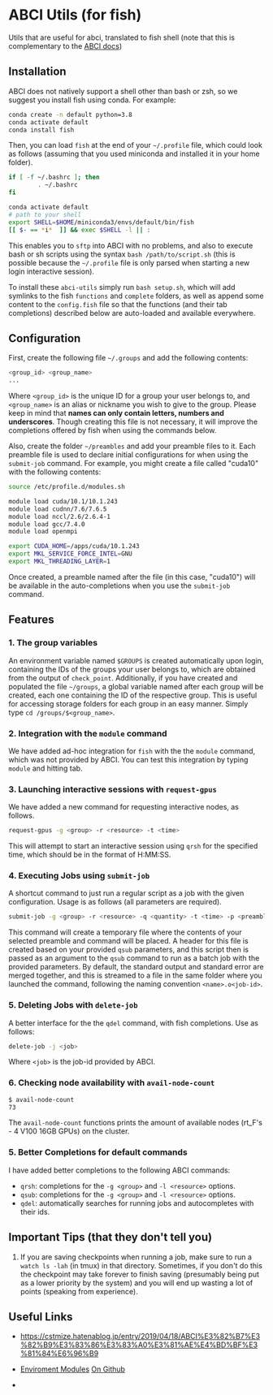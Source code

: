 # ABCI Utils (for fish)

Utils that are useful for abci, translated to fish shell (note that this is complementary to the [ABCI docs](https://docs.abci.ai/en/01/))

## Installation

ABCI does not natively support a shell other than bash or zsh, so we suggest you install fish using conda. For example:

```bash
conda create -n default python=3.8
conda activate default 
conda install fish
```

Then, you can load `fish` at the end of your `~/.profile` file, which could look as follows (assuming that you used miniconda and installed it in your home folder).

```bash
if [ -f ~/.bashrc ]; then
        . ~/.bashrc
fi

conda activate default
# path to your shell
export SHELL=$HOME/miniconda3/envs/default/bin/fish
[[ $- == *i*  ]] && exec $SHELL -l || :
```
This enables you to `sftp` into ABCI with no problems, and also to execute bash or sh scripts using the syntax `bash /path/to/script.sh` (this is possible because the `~/.profile` file is only parsed when starting a new login interactive session).

To install these `abci-utils` simply run `bash setup.sh`, which will add symlinks to the fish `functions` and `complete` folders, as well as append some content to the `config.fish` file so that the functions (and their tab completions) described below are auto-loaded and available everywhere.

## Configuration

First, create the following file `~/.groups` and add the following contents:

```bash
<group_id> <group_name>
...
```
Where `<group_id>` is the unique ID for a group your user belongs to, and `<group_name>` is an alias or nickname you wish to give to the group. Please keep in mind that **names can only contain letters, numbers and underscores**. Though creating this file is not necessary, it will improve the completions offered by fish when using the commands below.

Also, create the folder `~/preambles` and add your preamble files to it. Each preamble file is used to declare initial configurations for when using the `submit-job` command. For example, you might create a file called "cuda10" with the following contents:

```bash
source /etc/profile.d/modules.sh

module load cuda/10.1/10.1.243
module load cudnn/7.6/7.6.5
module load nccl/2.6/2.6.4-1
module load gcc/7.4.0
module load openmpi

export CUDA_HOME=/apps/cuda/10.1.243
export MKL_SERVICE_FORCE_INTEL=GNU
export MKL_THREADING_LAYER=1
```
Once created, a preamble named after the file (in this case, "cuda10") will be available in the auto-completions when you use the `submit-job` command.

## Features

### 1. The group variables

An environment variable named `$GROUPS` is created automatically upon login, containing the IDs of the groups your user belongs to, which are obtained from the output of `check_point`. Additionally, if you have created and populated the file `~/groups`, a global variable named after each group will be created, each one containing the ID of the respective group. This is useful for accessing storage folders for each group in an easy manner. Simply type `cd /groups/$<group_name>`.

### 2. Integration with the `module` command

We have added ad-hoc integration for `fish` with the the `module` command, which was not provided by ABCI. You can test this integration by typing `module` and hitting tab.

### 3. Launching interactive sessions with `request-gpus`

We have added a new command for requesting interactive nodes, as follows.
```bash
request-gpus -g <group> -r <resource> -t <time>
```
This will attempt to start an interactive session using `qrsh` for the specified time, which should be in the format of H:MM:SS.  

### 4. Executing Jobs using `submit-job`

A shortcut command to just run a regular script as a job with the given configuration. Usage is as follows (all parameters are required).

```bash
submit-job -g <group> -r <resource> -q <quantity> -t <time> -p <preamble> -n <name> -c "command/to/execute"
```
This command will create a temporary file where the contents of your selected preamble and command will be placed. A header for this file is created based on your provided `qsub` parameters, and this script then is passed as an argument to the `qsub` command to run as a batch job with the provided parameters. By default, the standard output and standard error are merged together, and this is streamed to a file in the same folder where you launched the command, following the naming convention `<name>.o<job-id>`. 

### 5. Deleting Jobs with `delete-job`

A better interface for the the `qdel` command, with fish completions. Use as follows:

```bash
delete-job -j <job>
```

Where `<job>` is the job-id provided by ABCI. 

### 6. Checking node availability with `avail-node-count`

```bash
$ avail-node-count
73
```
The `avail-node-count` functions prints the amount of available nodes (rt_F's - 4 V100 16GB GPUs) on the cluster.

### 5. Better Completions for default commands

I have added better completions to the following ABCI commands:
- `qrsh`: completions for the `-g <group>` and `-l <resource>` options.
- `qsub`: completions for the `-g <group>` and `-l <resource>` options.
- `qdel`: automatically searches for running jobs and autocompletes with their ids.


## Important Tips (that they don't tell you)

1. If you are saving checkpoints when running a job, make sure to run a `watch ls -lah` (in tmux) in that directory. Sometimes, if you don't do this the checkpoint may take forever to finish saving (presumably being put as a lower priority by the system) and you will end up wasting a lot of points (speaking from experience). 

## Useful Links
- https://cstmize.hatenablog.jp/entry/2019/04/18/ABCI%E3%82%B7%E3%82%B9%E3%83%86%E3%83%A0%E3%81%AE%E4%BD%BF%E3%81%84%E6%96%B9

- [Enviroment Modules](http://modules.sourceforge.net/) [On Github](https://github.com/cea-hpc/modules/tree/d94e637a6a9902b59fb19d6067fb16522d220792)

-